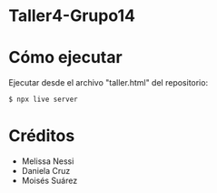 # Taller4-Grupo14
# Cómo ejecutar
Ejecutar desde el archivo "taller.html" del repositorio:
```bash
$ npx live server
```
# Créditos
- Melissa Nessi
- Daniela Cruz
- Moisés Suárez
